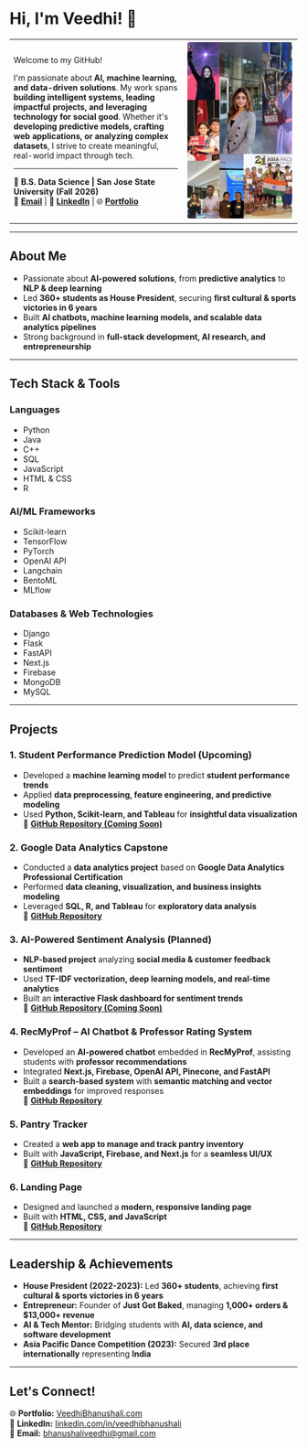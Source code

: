 # Hi, I'm Veedhi! 👋  
<table>
  <tr>
    <td width="60%">     
      
Welcome to my GitHub! 

I'm passionate about **AI, machine learning, and data-driven solutions**. My work spans **building intelligent systems, leading impactful projects, and leveraging technology for social good**. Whether it's **developing predictive models, crafting web applications, or analyzing complex datasets**, I strive to create meaningful, real-world impact through tech.  

---
📍 **B.S. Data Science | San Jose State University (Fall 2026)**  
📧 **[Email](mailto:bhanushaliveedhi@gmail.com)** | 🔗 **[LinkedIn](https://linkedin.com/in/veedhibhanushali)** | 🌐 **[Portfolio](https://VeedhiBhanushali.com)**  
    </td>
    <td width="40%">
      <img src="https://github.com/VeedhiBhanushali/VeedhiBhanushali/blob/main/IMG_4612.JPG" width="250"/>
    </td>
  </tr>
</table>

---

## **About Me**
- Passionate about **AI-powered solutions**, from **predictive analytics** to **NLP & deep learning**  
- Led **360+ students as House President**, securing **first cultural & sports victories in 6 years**  
- Built **AI chatbots, machine learning models, and scalable data analytics pipelines**  
- Strong background in **full-stack development, AI research, and entrepreneurship**  

---

## **Tech Stack & Tools**
### **Languages**  
- Python  
- Java  
- C++  
- SQL  
- JavaScript  
- HTML & CSS  
- R  

### **AI/ML Frameworks**  
- Scikit-learn  
- TensorFlow  
- PyTorch  
- OpenAI API  
- Langchain  
- BentoML  
- MLflow  

### **Databases & Web Technologies**  
- Django  
- Flask  
- FastAPI  
- Next.js  
- Firebase  
- MongoDB  
- MySQL  

---

## **Projects**
### **1. Student Performance Prediction Model (Upcoming)**
- Developed a **machine learning model** to predict **student performance trends**  
- Applied **data preprocessing, feature engineering, and predictive modeling**  
- Used **Python, Scikit-learn, and Tableau** for **insightful data visualization**  
🔗 **[GitHub Repository (Coming Soon)](#)**  

### **2. Google Data Analytics Capstone**
- Conducted a **data analytics project** based on **Google Data Analytics Professional Certification**  
- Performed **data cleaning, visualization, and business insights modeling**  
- Leveraged **SQL, R, and Tableau** for **exploratory data analysis**  
🔗 **[GitHub Repository](#)**  

### **3. AI-Powered Sentiment Analysis (Planned)**
- **NLP-based project** analyzing **social media & customer feedback sentiment**  
- Used **TF-IDF vectorization, deep learning models, and real-time analytics**  
- Built an **interactive Flask dashboard for sentiment trends**  
🔗 **[GitHub Repository (Coming Soon)](#)**  

### **4. RecMyProf – AI Chatbot & Professor Rating System**
- Developed an **AI-powered chatbot** embedded in **RecMyProf**, assisting students with **professor recommendations**  
- Integrated **Next.js, Firebase, OpenAI API, Pinecone, and FastAPI**  
- Built a **search-based system** with **semantic matching and vector embeddings** for improved responses  
🔗 **[GitHub Repository](https://github.com/VeedhiBhanushali/RecMyProf)**  

### **5. Pantry Tracker**
- Created a **web app to manage and track pantry inventory**  
- Built with **JavaScript, Firebase, and Next.js** for a **seamless UI/UX**  
🔗 **[GitHub Repository](https://github.com/VeedhiBhanushali/pantry-tracker)**  

### **6. Landing Page**
- Designed and launched a **modern, responsive landing page**  
- Built with **HTML, CSS, and JavaScript**  
🔗 **[GitHub Repository](https://github.com/VeedhiBhanushali/landingpage)**  

---

## **Leadership & Achievements**
- **House President (2022-2023):** Led **360+ students**, achieving **first cultural & sports victories in 6 years**  
- **Entrepreneur:** Founder of **Just Got Baked**, managing **1,000+ orders & $13,000+ revenue**  
- **AI & Tech Mentor:** Bridging students with **AI, data science, and software development**  
- **Asia Pacific Dance Competition (2023):** Secured **3rd place internationally** representing **India**  

---

## **Let's Connect!**
🌐 **Portfolio:** [VeedhiBhanushali.com](https://VeedhiBhanushali.com)  
🔗 **LinkedIn:** [linkedin.com/in/veedhibhanushali](https://linkedin.com/in/veedhibhanushali)  
📧 **Email:** [bhanushaliveedhi@gmail.com](mailto:bhanushaliveedhi@gmail.com) 
